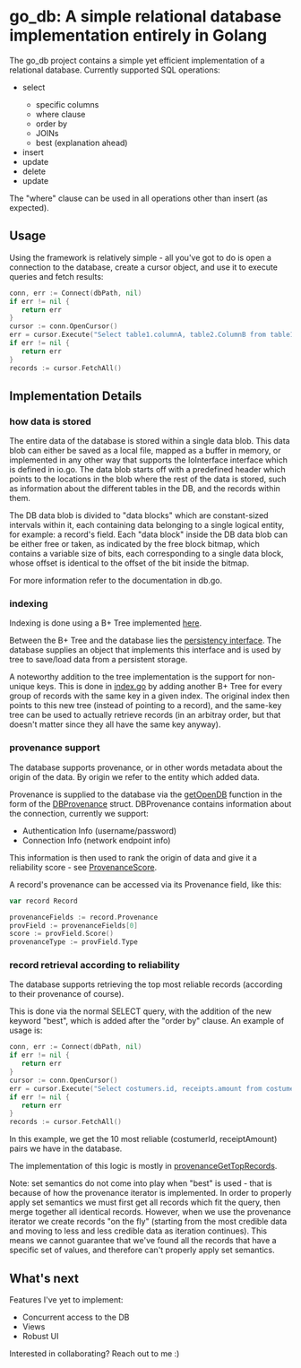 # go_db: A simple relational database implementation entirely in Golang #

The go_db project contains a simple yet efficient implementation of a relational database.
Currently supported SQL operations:
<ul>
  <li>select</li>
    <ul>
        <li> specific columns </li>
        <li> where clause </li>
        <li> order by </li>
        <li> JOINs </li>
        <li> best (explanation ahead) </li>
    </ul>
  <li>insert</li>
  <li>update</li>
  <li>delete</li>
  <li>update</li>
</ul>

 The "where" clause can be used in all operations other than insert (as expected).

## Usage ##
Using the framework is relatively simple - all you've got to do is open a connection to the database, create a cursor object, and use it to execute queries and fetch results:

 ```go
conn, err := Connect(dbPath, nil)
if err != nil {
    return err
}
cursor := conn.OpenCursor()
err = cursor.Execute("Select table1.columnA, table2.ColumnB from table1 join table2 where table1.columnA = 5 order by table2.columnB")
if err != nil {
    return err
}
records := cursor.FetchAll()
```

 ## Implementation Details ##

 ### how data is stored ###

 The entire data of the database is stored within a single data blob.
 This data blob can either be saved as a local file, mapped as a buffer in memory, or implemented in any other way that supports the IoInterface interface which is defined in io.go.
 The data blob starts off with a predefined header which points to the locations in the blob where the rest of the data is stored, such as information about the different tables in the DB, and the records within them.

 The DB data blob is divided to "data blocks" which are constant-sized intervals within it, each containing data belonging to a single logical entity, for example: a record's field.
 Each "data block" inside the DB data blob can be either free or taken, as indicated by the free block bitmap, which contains a variable size of bits, each corresponding to a single data block, whose offset is identical to the offset of the bit inside the bitmap.

 For more information refer to the documentation in db.go.

 ### indexing ###
Indexing is done using a B+ Tree implemented [here](https://github.com/ronGeva/go_apps/tree/main/b_tree). 

Between the B+ Tree and the database lies the [persistency interface](https://github.com/ronGeva/go_apps/blob/main/b_tree/persistency.go#L10).
The database supplies an object that implements this interface and is used by tree to save/load data from a persistent storage.

A noteworthy addition to the tree implementation is the support for non-unique keys.
This is done in [index.go](index.go) by adding another B+ Tree for every group of records with the same key in a given index.
The original index then points to this new tree (instead of pointing to a record), and the same-key tree can be used
to actually retrieve records (in an arbitray order, but that doesn't matter since they all have the same key anyway).

### provenance support ###
The database supports provenance, or in other words metadata about the origin of the data.
By origin we refer to the entity which added data.

Provenance is supplied to the database via the [getOpenDB](db.go#L178) function in the form of the [DBProvenance](provenance.go#L417)
 struct.
DBProvenance contains information about the connection, currently we support:
<ul>
  <li>Authentication Info (username/password)</li>
  <li>Connection Info (network endpoint info)</li>
</ul>

This information is then used to rank the origin of data and give it a reliability score - see 
[ProvenanceScore](provenance.go#L13).

A record's provenance can be accessed via its Provenance field, like this:
 ```go
var record Record

provenanceFields := record.Provenance
provField := provenanceFields[0]
score := provField.Score()
provenanceType := provField.Type
```

### record retrieval according to reliability ###

The database supports retrieving the top most reliable records (according to their provenance of course).

This is done via the normal SELECT query, with the addition of the new keyword "best", which is added after the "order by" clause.
An example of usage is:
 ```go
conn, err := Connect(dbPath, nil)
if err != nil {
    return err
}
cursor := conn.OpenCursor()
err = cursor.Execute("Select costumers.id, receipts.amount from costumers join receipts where costumers.id = receipts.costumerId best 10")
if err != nil {
    return err
}
records := cursor.FetchAll()
```

In this example, we get the 10 most reliable (costumerId, receiptAmount) pairs we have in the database.

The implementation of this logic is mostly in [provenanceGetTopRecords](provenance_record_iterator.go#L467).

Note: set semantics do not come into play when "best" is used - that is because of how the provenance iterator is implemented.
In order to properly apply set semantics we must first get all records which fit the query, then merge together all identical records.
However, when we use the provenance iterator we create records "on the fly" (starting from the most credible data and moving to less and less credible data as iteration continues).
This means we cannot guarantee that we've found all the records that have a specific set of values, and therefore can't properly apply set semantics.

## What's next ##
 Features I've yet to implement:
 * Concurrent access to the DB
 * Views
 * Robust UI

 Interested in collaborating? Reach out to me :)